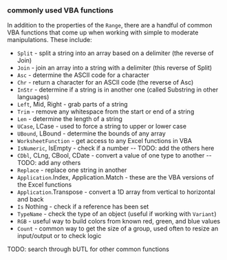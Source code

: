 ### commonly used VBA functions

In addition to the properties of the `Range`, there are a handful of common VBA functions that come up when working with simple to moderate manipulations. These include:

- `Split` - split a string into an array based on a delimiter (the reverse of Join)
- `Join` - join an array into a string with a delimiter (this reverse of Split)
- `Asc` - determine the ASCII code for a character
- `Chr` - return a character for an ASCII code (the reverse of Asc)
- `InStr` - determine if a string is in another one (called Substring in other languages)
- `Left`, Mid, Right - grab parts of a string
- `Trim` - remove any whitespace from the start or end of a string
- `Len` - determine the length of a string
- `UCase`, LCase - used to force a string to upper or lower case
- `UBound`, LBound - determine the bounds of any array
- `WorksheetFunction` - get access to any Excel functions in VBA
- `IsNumeric`, IsEmpty - check if a number -- TODO: add the others here
- `CDbl`, CLng, CBool, CDate - convert a value of one type to another -- TODO: add any others
- `Replace` - replace one string in another
- `Application`.Index, Application.Match - these are the VBA versions of the Excel functions
- `Application`.Transpose - convert a 1D array from vertical to horizontal and back
- `Is` Nothing - check if a reference has been set
- `TypeName` - check the type of an object (useful if working with `Variant`)
- `RGB` - useful way to build colors from known red, green, and blue values
- `Count` - common way to get the size of a group, used often to resize an input/output or to check logic

TODO: search through bUTL for other common functions
